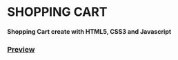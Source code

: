 # SHOPPING CART
#### Shopping Cart create with HTML5, CSS3 and Javascript

### [Preview](https://romanakhatun.github.io/shopping-cart/)
